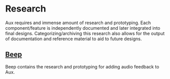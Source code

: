 # Research
Aux requires and immense amount of research and prototyping. Each component/feature is independently documented and later integrated into final designs. Categorizing/archiving this research also allows for the output of documentation and reference material to aid to future designs.

## [Beep](beep/)
Beep contains the research and prototyping for adding audio feedback to Aux.
